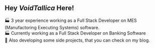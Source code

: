 ## Hey *VoidTallica* Here!

🏭 3 year experience working as a Full Stack Developer on MES (Manufactoring Executing Systems) software. \
🏭 Currently working as a Full Stack Developer on Banking Software \
🔭 Also developing some side projects, that you can check on my blog.


<!--
**VoidTallica/VoidTallica** is a ✨ _special_ ✨ repository because its `README.md` (this file) appears on your GitHub profile.

Here are some ideas to get you started:

- 🔭 I’m currently working on ...
- 🌱 I’m currently learning ...
- 👯 I’m looking to collaborate on ...
- 🤔 I’m looking for help with ...
- 💬 Ask me about ...
- 📫 How to reach me: ...
- 😄 Pronouns: ...
- ⚡ Fun fact: ...
-->
